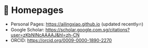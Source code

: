 # 📎 Homepages
- Personal Pages: https://ailingxiao.github.io (updated recently🔥)
- Google Scholar: https://scholar.google.com.sg/citations?user=zKbNINcAAAAJ&hl=zh-CN
- ORCID: https://orcid.org/0009-0000-1890-2270
